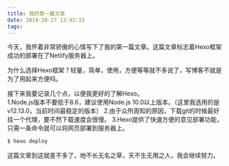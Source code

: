 ```yaml
---
title: 我的第一篇文章
date: 2019-10-27 13:42:15
tags:
---
```


  今天，我怀着非常骄傲的心情写下了我的第一篇文章。这篇文章标志着Hexo框架成功的部署在了Netlify服务器上。  

  为什么选择Hexo框架？轻量，简单，使用，方便等等就不多说了，写博客不就是为了用起来方便吗。  
  
  接下来我要记录几个点，以便我更好的了解Hexo。  
  1.Node.js版本不要低于8.6，建议使用Node.js 10.0以上版本。（这里我选用的是v12.13.0，当前时间最稳定的版本）
  2.由于众所周知的原因，下载git的时候最好挂一个代理，要不然下载速度会很慢。
  3.Hexo提供了快速方便的意见部署功能，只需一条命令就可以将网页部署到服务器上。
  ``` bash
  $ hexo deploy
  ```
  这篇文章到这就差不多了，地不长无名之草，天不生无用之人，我会继续努力。
